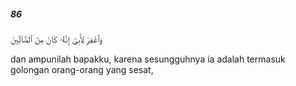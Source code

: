 ##### 86

<span class="ayah">وَٱغْفِرْ لِأَبِىٓ إِنَّهُۥ كَانَ مِنَ ٱلضَّآلِّينَ</span>

<span class="ayah_translation">dan ampunilah bapakku, karena sesungguhnya ia adalah termasuk golongan orang-orang yang sesat,</span>
